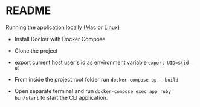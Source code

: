 # README
Running the application locally (Mac or Linux)

* Install Docker with Docker Compose

* Clone the project

* export current host user's id as environment variable
  `export UID=$(id -u)`

* From inside the project root folder run `docker-compose up --build`

* Open separate terminal and run `docker-compose exec app ruby bin/start` to start the CLI application.

